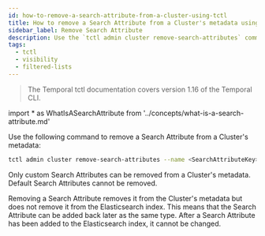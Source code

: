 ```yaml
---
id: how-to-remove-a-search-attribute-from-a-cluster-using-tctl
title: How to remove a Search Attribute from a Cluster's metadata using tctl
sidebar_label: Remove Search Attribute
description: Use the `tctl admin cluster remove-search-attributes` command to remove a Search Attribute from a Cluster's metadata.
tags:
  - tctl
  - visibility
  - filtered-lists
---
```


> The Temporal tctl documentation covers version 1.16 of the Temporal CLI.

<!-- prettier-ignore -->
import * as WhatIsASearchAttribute from '../concepts/what-is-a-search-attribute.md'

Use the following command to remove a <preview page={WhatIsASearchAttribute}>Search Attribute</preview> from a Cluster's metadata:

```bash
tctl admin cluster remove-search-attributes --name <SearchAttributeKey>
```

Only custom Search Attributes can be removed from a Cluster's metadata.
Default Search Attributes cannot be removed.

Removing a Search Attribute removes it from the Cluster's metadata but does not remove it from the Elasticsearch index.
This means that the Search Attribute can be added back later as the same type.
After a Search Attribute has been added to the Elasticsearch index, it cannot be changed.

